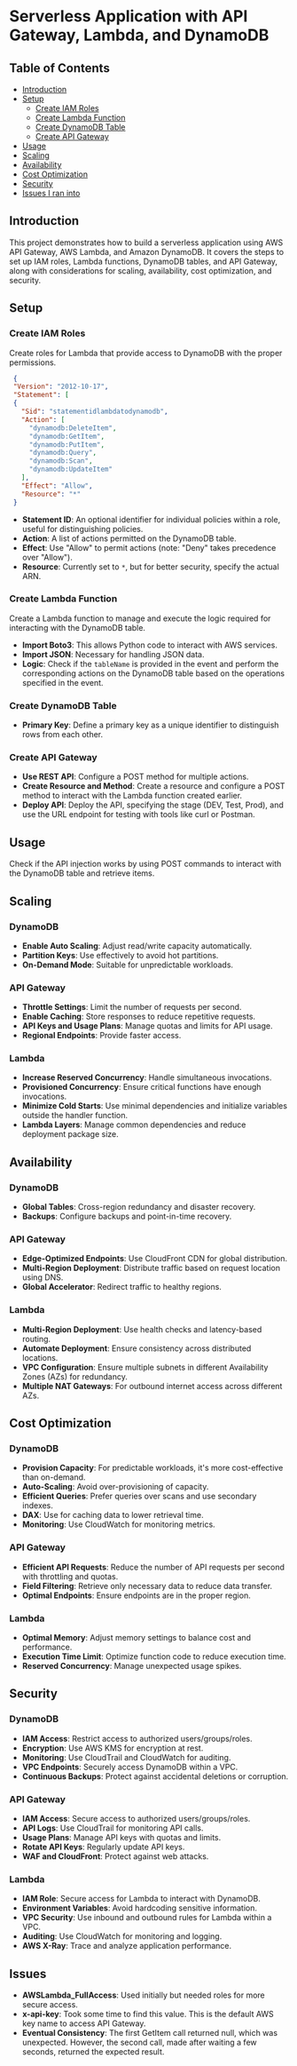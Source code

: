 # Serverless Application with API Gateway, Lambda, and DynamoDB

## Table of Contents
- [Introduction](#introduction)
- [Setup](#setup)
  - [Create IAM Roles](#create-iam-roles)
  - [Create Lambda Function](#create-lambda-function)
  - [Create DynamoDB Table](#create-dynamodb-table)
  - [Create API Gateway](#create-api-gateway)
- [Usage](#usage)
- [Scaling](#scaling)
- [Availability](#availability)
- [Cost Optimization](#cost-optimization)
- [Security](#security)
- [Issues I ran into](#Issues)

## Introduction
This project demonstrates how to build a serverless application using AWS API Gateway, AWS Lambda, and Amazon DynamoDB. It covers the steps to set up IAM roles, Lambda functions, DynamoDB tables, and API Gateway, along with considerations for scaling, availability, cost optimization, and security.

## Setup

### Create IAM Roles
Create roles for Lambda that provide access to DynamoDB with the proper permissions. 
   ```json
    {
    "Version": "2012-10-17",
    "Statement": [
    {
      "Sid": "statementidlambdatodynamodb",
      "Action": [
        "dynamodb:DeleteItem",
        "dynamodb:GetItem",
        "dynamodb:PutItem",
        "dynamodb:Query",
        "dynamodb:Scan",
        "dynamodb:UpdateItem"
      ],
      "Effect": "Allow",
      "Resource": "*"
    }
   ```

- **Statement ID**: An optional identifier for individual policies within a role, useful for distinguishing policies.
- **Action**: A list of actions permitted on the DynamoDB table.
- **Effect**: Use "Allow" to permit actions (note: "Deny" takes precedence over "Allow").
- **Resource**: Currently set to `*`, but for better security, specify the actual ARN.

### Create Lambda Function
Create a Lambda function to manage and execute the logic required for interacting with the DynamoDB table.
- **Import Boto3**: This allows Python code to interact with AWS services.
- **Import JSON**: Necessary for handling JSON data.
- **Logic**: Check if the `tableName` is provided in the event and perform the corresponding actions on the DynamoDB table based on the operations specified in the event.

### Create DynamoDB Table
- **Primary Key**: Define a primary key as a unique identifier to distinguish rows from each other.

### Create API Gateway
- **Use REST API**: Configure a POST method for multiple actions.
- **Create Resource and Method**: Create a resource and configure a POST method to interact with the Lambda function created earlier.
- **Deploy API**: Deploy the API, specifying the stage (DEV, Test, Prod), and use the URL endpoint for testing with tools like curl or Postman.

## Usage
Check if the API injection works by using POST commands to interact with the DynamoDB table and retrieve items.

## Scaling

### DynamoDB
- **Enable Auto Scaling**: Adjust read/write capacity automatically.
- **Partition Keys**: Use effectively to avoid hot partitions.
- **On-Demand Mode**: Suitable for unpredictable workloads.

### API Gateway
- **Throttle Settings**: Limit the number of requests per second.
- **Enable Caching**: Store responses to reduce repetitive requests.
- **API Keys and Usage Plans**: Manage quotas and limits for API usage.
- **Regional Endpoints**: Provide faster access.

### Lambda
- **Increase Reserved Concurrency**: Handle simultaneous invocations.
- **Provisioned Concurrency**: Ensure critical functions have enough invocations.
- **Minimize Cold Starts**: Use minimal dependencies and initialize variables outside the handler function.
- **Lambda Layers**: Manage common dependencies and reduce deployment package size.

## Availability

### DynamoDB
- **Global Tables**: Cross-region redundancy and disaster recovery.
- **Backups**: Configure backups and point-in-time recovery.

### API Gateway
- **Edge-Optimized Endpoints**: Use CloudFront CDN for global distribution.
- **Multi-Region Deployment**: Distribute traffic based on request location using DNS.
- **Global Accelerator**: Redirect traffic to healthy regions.

### Lambda
- **Multi-Region Deployment**: Use health checks and latency-based routing.
- **Automate Deployment**: Ensure consistency across distributed locations.
- **VPC Configuration**: Ensure multiple subnets in different Availability Zones (AZs) for redundancy.
- **Multiple NAT Gateways**: For outbound internet access across different AZs.

## Cost Optimization

### DynamoDB
- **Provision Capacity**: For predictable workloads, it's more cost-effective than on-demand.
- **Auto-Scaling**: Avoid over-provisioning of capacity.
- **Efficient Queries**: Prefer queries over scans and use secondary indexes.
- **DAX**: Use for caching data to lower retrieval time.
- **Monitoring**: Use CloudWatch for monitoring metrics.

### API Gateway
- **Efficient API Requests**: Reduce the number of API requests per second with throttling and quotas.
- **Field Filtering**: Retrieve only necessary data to reduce data transfer.
- **Optimal Endpoints**: Ensure endpoints are in the proper region.

### Lambda
- **Optimal Memory**: Adjust memory settings to balance cost and performance.
- **Execution Time Limit**: Optimize function code to reduce execution time.
- **Reserved Concurrency**: Manage unexpected usage spikes.

## Security

### DynamoDB
- **IAM Access**: Restrict access to authorized users/groups/roles.
- **Encryption**: Use AWS KMS for encryption at rest.
- **Monitoring**: Use CloudTrail and CloudWatch for auditing.
- **VPC Endpoints**: Securely access DynamoDB within a VPC.
- **Continuous Backups**: Protect against accidental deletions or corruption.

### API Gateway
- **IAM Access**: Secure access to authorized users/groups/roles.
- **API Logs**: Use CloudTrail for monitoring API calls.
- **Usage Plans**: Manage API keys with quotas and limits.
- **Rotate API Keys**: Regularly update API keys.
- **WAF and CloudFront**: Protect against web attacks.

### Lambda
- **IAM Role**: Secure access for Lambda to interact with DynamoDB.
- **Environment Variables**: Avoid hardcoding sensitive information.
- **VPC Security**: Use inbound and outbound rules for Lambda within a VPC.
- **Auditing**: Use CloudWatch for monitoring and logging.
- **AWS X-Ray**: Trace and analyze application performance.

## Issues
- **AWSLambda_FullAccess**: Used initially but needed roles for more secure access.
- **x-api-key**: Took some time to find this value. This is the default AWS key name to access API Gateway.
- **Eventual Consistency**: The first GetItem call returned null, which was unexpected. However, the second call, made after waiting a few     seconds, returned the expected result.
